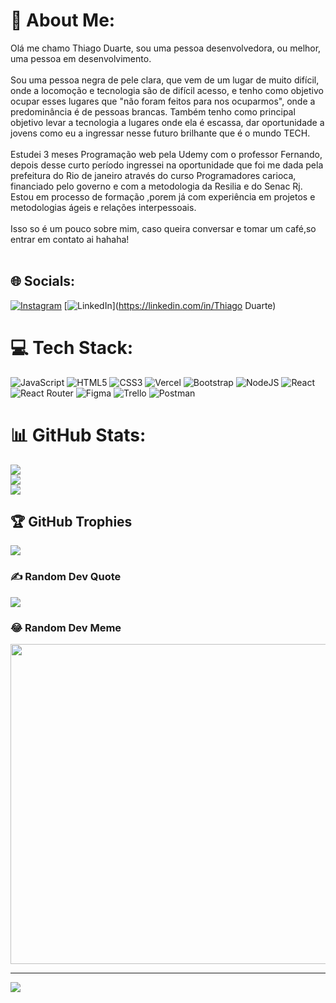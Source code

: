 # 💫 About Me:
Olá me chamo Thiago Duarte, sou uma pessoa desenvolvedora, ou melhor, uma pessoa em desenvolvimento.<br><br>Sou uma pessoa negra de pele clara, que vem de um lugar de muito difícil, onde a locomoção e tecnologia são de difícil acesso, e tenho como objetivo ocupar esses lugares que "não foram feitos para nos ocuparmos", onde a predominância é de pessoas brancas. Também tenho como principal objetivo levar a tecnologia a lugares onde ela é escassa, dar oportunidade a jovens como eu a ingressar nesse futuro brilhante que é o mundo TECH.<br><br>Estudei 3 meses Programação web pela Udemy com o professor Fernando, depois desse curto período ingressei na oportunidade que foi me dada pela prefeitura do Rio de janeiro através do curso Programadores carioca, financiado pelo governo e com a metodologia da Resilia e do Senac Rj. Estou em processo de formação ,porem já com experiência em projetos e metodologias ágeis e relações interpessoais.<br><br>Isso so é um pouco sobre mim, caso queira conversar e tomar um café,so entrar em contato ai hahaha!<br><br>


## 🌐 Socials:
[![Instagram](https://img.shields.io/badge/Instagram-%23E4405F.svg?logo=Instagram&logoColor=white)](https://instagram.com/thiagoduarte.nn) [![LinkedIn](https://img.shields.io/badge/LinkedIn-%230077B5.svg?logo=linkedin&logoColor=white)](https://linkedin.com/in/Thiago Duarte) 

# 💻 Tech Stack:
![JavaScript](https://img.shields.io/badge/javascript-%23323330.svg?style=for-the-badge&logo=javascript&logoColor=%23F7DF1E) ![HTML5](https://img.shields.io/badge/html5-%23E34F26.svg?style=for-the-badge&logo=html5&logoColor=white) ![CSS3](https://img.shields.io/badge/css3-%231572B6.svg?style=for-the-badge&logo=css3&logoColor=white) ![Vercel](https://img.shields.io/badge/vercel-%23000000.svg?style=for-the-badge&logo=vercel&logoColor=white) ![Bootstrap](https://img.shields.io/badge/bootstrap-%23563D7C.svg?style=for-the-badge&logo=bootstrap&logoColor=white) ![NodeJS](https://img.shields.io/badge/node.js-6DA55F?style=for-the-badge&logo=node.js&logoColor=white) ![React](https://img.shields.io/badge/react-%2320232a.svg?style=for-the-badge&logo=react&logoColor=%2361DAFB) ![React Router](https://img.shields.io/badge/React_Router-CA4245?style=for-the-badge&logo=react-router&logoColor=white) 	![Figma](https://img.shields.io/badge/figma-%23F24E1E.svg?style=for-the-badge&logo=figma&logoColor=white) ![Trello](https://img.shields.io/badge/Trello-%23026AA7.svg?style=for-the-badge&logo=Trello&logoColor=white) ![Postman](https://img.shields.io/badge/Postman-FF6C37?style=for-the-badge&logo=postman&logoColor=white)
# 📊 GitHub Stats:
![](https://github-readme-stats.vercel.app/api?username=Thiagoduart4&theme=dracula&hide_border=false&include_all_commits=false&count_private=false)<br/>
![](https://github-readme-streak-stats.herokuapp.com/?user=Thiagoduart4&theme=dracula&hide_border=false)<br/>
![](https://github-readme-stats.vercel.app/api/top-langs/?username=Thiagoduart4&theme=dracula&hide_border=false&include_all_commits=false&count_private=false&layout=compact)

## 🏆 GitHub Trophies
![](https://github-profile-trophy.vercel.app/?username=Thiagoduart4&theme=dracula&no-frame=false&no-bg=false&margin-w=4)

### ✍️ Random Dev Quote
![](https://quotes-github-readme.vercel.app/api?type=horizontal&theme=radical)

### 😂 Random Dev Meme
<img src="https://random-memer.herokuapp.com/" width="512px"/>

---
[![](https://visitcount.itsvg.in/api?id=Thiagoduart4&icon=0&color=0)](https://visitcount.itsvg.in)

<!-- Proudly created with GPRM ( https://gprm.itsvg.in ) -->
